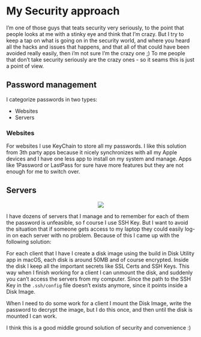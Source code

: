# My Security approach

I’m one of those guys that teats security very seriously, to the point that people looks at me with a stinky eye and think that I’m crazy. But I try to keep a tap on what is going on in the security world, and where you heard all the hacks and issues that happens, and that all of that could have been avoided really easily, then i’m not sure I’m the crazy one ;) To me people that don’t take security seriously are the crazy ones - so it seams this is just a point of view.

## Password management

I categorize passwords in two types:

- Websites
- Servers

### Websites

For websites I use KeyChain to store all my passwords. I like this solution from 3th party apps because it nicely synchronizes with all my Apple devices and I have one less app to install on my system and manage. Apps like 1Password or LastPass for sure have more features but they are not enough for me to switch over.

## Servers

<div align="center">
	<img src="https://raw.githubusercontent.com/davidgatti/my-development-setup/master/06_my_security/images/1.png">
</div>

I have dozens of servers that I manage and to remember for each of them the password is unfeasible, so f course I use SSH Key. But I want to avoid the situation that if someone gets access to my laptop they could easily log-in on each server with no problem. Because of this I came up with the following solution:

For each client that I have I create a disk image using the build in Disk Utility app in macOS, each disk is around 50MB and of course encrypted. Inside the disk I keep all the important secrets like SSL Certs and SSH Keys. This way when I finish working for a client I can unmount the disk, and suddenly you can’t access the servers from my computer. Since the path to the SSH Key in the `.ssh/config` file doesn’t exists anymore, since it points inside a Disk Image.

When I need to do some work for a client I mount the Disk Image, write the password to decrypt the image, but I do this once, and then until the disk is mounted I can work.

I think this is a good middle ground solution of security and convenience :)